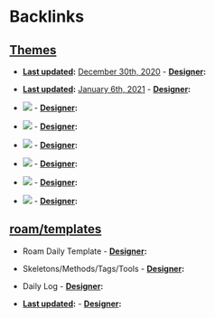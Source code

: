 
# Backlinks
## [Themes](<Themes.md>)
- **[Last updated](<Last updated.md>):** [December 30th, 2020](<December 30th, 2020.md>)
            - **[Designer](<Designer.md>):**

- **[Last updated](<Last updated.md>):** [January 6th, 2021](<January 6th, 2021.md>)
            - **[Designer](<Designer.md>):**

- ![](https://firebasestorage.googleapis.com/v0/b/firescript-577a2.appspot.com/o/imgs%2Fapp%2Froam%2FqEbHtYl5zg.png?alt=media&token=50a57675-7928-450a-b53d-23a4f5c276fc)
            - **[Designer](<Designer.md>):**

- ![](https://firebasestorage.googleapis.com/v0/b/firescript-577a2.appspot.com/o/imgs%2Fapp%2Froam%2Ffc9tIphX_X.png?alt=media&token=f6c09e01-742a-478d-a537-0b3a88796325)
            - **[Designer](<Designer.md>):**

- ![](https://firebasestorage.googleapis.com/v0/b/firescript-577a2.appspot.com/o/imgs%2Fapp%2Froam%2FpF2OCzwlH2.png?alt=media&token=4bd42cd5-cd10-49a6-a915-a328ff067467)
            - **[Designer](<Designer.md>):**

- ![](https://firebasestorage.googleapis.com/v0/b/firescript-577a2.appspot.com/o/imgs%2Fapp%2Froam%2FZqga3Oe0uc.png?alt=media&token=ca5c4739-ef61-4dea-a241-eaa81a5450bf)
            - **[Designer](<Designer.md>):**

- ![](https://firebasestorage.googleapis.com/v0/b/firescript-577a2.appspot.com/o/imgs%2Fapp%2Froam%2Fqr3tGRCd-s.png?alt=media&token=31913a3e-546a-4955-87fe-2c9ad8fd160f)
            - **[Designer](<Designer.md>):**

- ![](https://firebasestorage.googleapis.com/v0/b/firescript-577a2.appspot.com/o/imgs%2Fapp%2Froam%2FT0iQmFOXwm.png?alt=media&token=3cdca40f-d2bb-4217-9f26-b44c825f88be)
            - **[Designer](<Designer.md>):**

## [roam/templates](<roam/templates.md>)
- Roam Daily Template
        - **[Designer](<Designer.md>):**

- Skeletons/Methods/Tags/Tools
        - **[Designer](<Designer.md>):**

- Daily Log
        - **[Designer](<Designer.md>):**

- **[Last updated](<Last updated.md>):**
        - **[Designer](<Designer.md>):**

